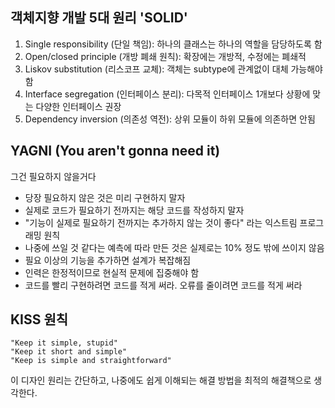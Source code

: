 ## 객체지향 개발 5대 원리 'SOLID'

1. Single responsibility (단일 책임): 하나의 클래스는 하나의 역할을 담당하도록 함
2. Open/closed principle (개방 폐쇄 원칙): 확장에는 개방적, 수정에는 폐쇄적
3. Liskov substitution (리스코프 교체): 객체는 subtype에 관계없이 대체 가능해야 함
4. Interface segregation (인터페이스 분리): 다목적 인터페이스 1개보다 상황에 맞는 다양한 인터페이스 권장
5. Dependency inversion (의존성 역전): 상위 모듈이 하위 모듈에 의존하면 안됨

## YAGNI (You aren't gonna need it)
그건 필요하지 않을거다

- 당장 필요하지 않은 것은 미리 구현하지 말자
- 실제로 코드가 필요하기 전까지는 해당 코드를 작성하지 말자
- "기능이 실제로 필요하기 전까지는 추가하지 않는 것이 좋다" 라는 익스트림 프로그래밍 원칙
- 나중에 쓰일 것 같다는 예측에 따라 만든 것은 실제로는 10% 정도 밖에 쓰이지 않음
- 필요 이상의 기능을 추가하면 설계가 복잡해짐
- 인력은 한정적이므로 현실적 문제에 집중해야 함
- 코드를 빨리 구현하려면 코드를 적게 써라. 오류를 줄이려면 코드를 적게 써라

## KISS 원칙

    "Keep it simple, stupid"
    "Keep it short and simple"
    "Keep is simple and straightforward"

이 디자인 원리는 간단하고, 나중에도 쉽게 이해되는 해결 방법을 최적의 해결책으로 생각한다.
